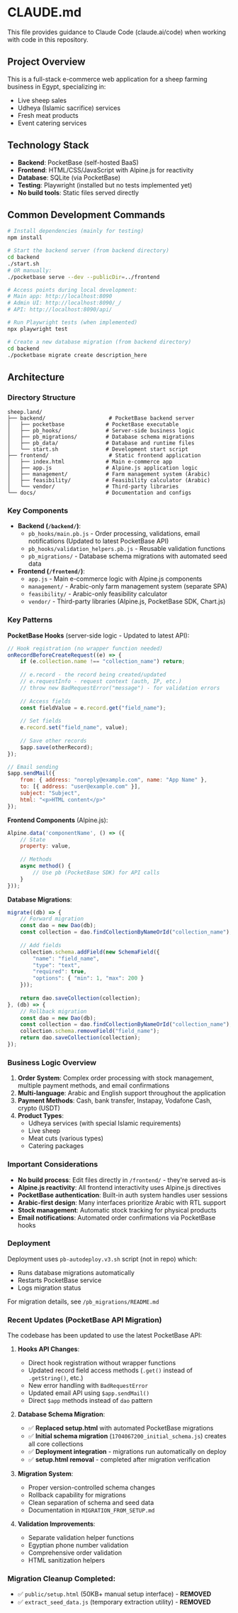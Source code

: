 # CLAUDE.md

This file provides guidance to Claude Code (claude.ai/code) when working with code in this repository.

## Project Overview

This is a full-stack e-commerce web application for a sheep farming business in Egypt, specializing in:
- Live sheep sales
- Udheya (Islamic sacrifice) services  
- Fresh meat products
- Event catering services

## Technology Stack

- **Backend**: PocketBase (self-hosted BaaS)
- **Frontend**: HTML/CSS/JavaScript with Alpine.js for reactivity
- **Database**: SQLite (via PocketBase)
- **Testing**: Playwright (installed but no tests implemented yet)
- **No build tools**: Static files served directly

## Common Development Commands

```bash
# Install dependencies (mainly for testing)
npm install

# Start the backend server (from backend directory)
cd backend
./start.sh
# OR manually:
./pocketbase serve --dev --publicDir=../frontend

# Access points during local development:
# Main app: http://localhost:8090
# Admin UI: http://localhost:8090/_/
# API: http://localhost:8090/api/

# Run Playwright tests (when implemented)
npx playwright test

# Create a new database migration (from backend directory)
cd backend
./pocketbase migrate create description_here
```

## Architecture

### Directory Structure
```
sheep.land/
├── backend/                    # PocketBase backend server
│   ├── pocketbase             # PocketBase executable
│   ├── pb_hooks/              # Server-side business logic
│   ├── pb_migrations/         # Database schema migrations  
│   ├── pb_data/               # Database and runtime files
│   └── start.sh               # Development start script
├── frontend/                   # Static frontend application
│   ├── index.html             # Main e-commerce app
│   ├── app.js                 # Alpine.js application logic
│   ├── management/            # Farm management system (Arabic)
│   ├── feasibility/           # Feasibility calculator (Arabic)
│   └── vendor/                # Third-party libraries
└── docs/                      # Documentation and configs
```

### Key Components
- **Backend (`/backend/`)**:
  - `pb_hooks/main.pb.js` - Order processing, validations, email notifications (Updated to latest PocketBase API)
  - `pb_hooks/validation_helpers.pb.js` - Reusable validation functions
  - `pb_migrations/` - Database schema migrations with automated seed data
- **Frontend (`/frontend/`)**:
  - `app.js` - Main e-commerce logic with Alpine.js components
  - `management/` - Arabic-only farm management system (separate SPA)
  - `feasibility/` - Arabic-only feasibility calculator
  - `vendor/` - Third-party libraries (Alpine.js, PocketBase SDK, Chart.js)

### Key Patterns

**PocketBase Hooks** (server-side logic - Updated to latest API):
```javascript
// Hook registration (no wrapper function needed)
onRecordBeforeCreateRequest((e) => {
    if (e.collection.name !== "collection_name") return;
    
    // e.record - the record being created/updated
    // e.requestInfo - request context (auth, IP, etc.)
    // throw new BadRequestError("message") - for validation errors
    
    // Access fields
    const fieldValue = e.record.get("field_name");
    
    // Set fields
    e.record.set("field_name", value);
    
    // Save other records
    $app.save(otherRecord);
});

// Email sending
$app.sendMail({
    from: { address: "noreply@example.com", name: "App Name" },
    to: [{ address: "user@example.com" }],
    subject: "Subject",
    html: "<p>HTML content</p>"
});
```

**Frontend Components** (Alpine.js):
```javascript
Alpine.data('componentName', () => ({
    // State
    property: value,
    
    // Methods
    async method() {
        // Use pb (PocketBase SDK) for API calls
    }
}));
```

**Database Migrations**:
```javascript
migrate((db) => {
    // Forward migration
    const dao = new Dao(db);
    const collection = dao.findCollectionByNameOrId("collection_name");
    
    // Add fields
    collection.schema.addField(new SchemaField({
        "name": "field_name",
        "type": "text",
        "required": true,
        "options": { "min": 1, "max": 200 }
    }));
    
    return dao.saveCollection(collection);
}, (db) => {
    // Rollback migration
    const dao = new Dao(db);
    const collection = dao.findCollectionByNameOrId("collection_name");
    collection.schema.removeField("field_name");
    return dao.saveCollection(collection);
});
```

### Business Logic Overview

1. **Order System**: Complex order processing with stock management, multiple payment methods, and email confirmations
2. **Multi-language**: Arabic and English support throughout the application
3. **Payment Methods**: Cash, bank transfer, Instapay, Vodafone Cash, crypto (USDT)
4. **Product Types**: 
   - Udheya services (with special Islamic requirements)
   - Live sheep
   - Meat cuts (various types)
   - Catering packages

### Important Considerations

- **No build process**: Edit files directly in `/frontend/` - they're served as-is
- **Alpine.js reactivity**: All frontend interactivity uses Alpine.js directives
- **PocketBase authentication**: Built-in auth system handles user sessions
- **Arabic-first design**: Many interfaces prioritize Arabic with RTL support
- **Stock management**: Automatic stock tracking for physical products
- **Email notifications**: Automated order confirmations via PocketBase hooks

### Deployment

Deployment uses `pb-autodeploy.v3.sh` script (not in repo) which:
- Runs database migrations automatically
- Restarts PocketBase service
- Logs migration status

For migration details, see `/pb_migrations/README.md`

### Recent Updates (PocketBase API Migration)

The codebase has been updated to use the latest PocketBase API:

1. **Hooks API Changes**:
   - Direct hook registration without wrapper functions
   - Updated record field access methods (`.get()` instead of `.getString()`, etc.)
   - New error handling with `BadRequestError`
   - Updated email API using `$app.sendMail()`
   - Direct `$app` methods instead of `dao` pattern

2. **Database Schema Migration**:
   - ✅ **Replaced setup.html** with automated PocketBase migrations
   - ✅ **Initial schema migration** (`1704067200_initial_schema.js`) creates all core collections
   - ✅ **Deployment integration** - migrations run automatically on deploy
   - ✅ **setup.html removal** - completed after migration verification

3. **Migration System**:
   - Proper version-controlled schema changes
   - Rollback capability for migrations
   - Clean separation of schema and seed data
   - Documentation in `MIGRATION_FROM_SETUP.md`

4. **Validation Improvements**:
   - Separate validation helper functions
   - Egyptian phone number validation
   - Comprehensive order validation
   - HTML sanitization helpers

### Migration Cleanup Completed:
- ✅ `public/setup.html` (50KB+ manual setup interface) - **REMOVED**
- ✅ `extract_seed_data.js` (temporary extraction utility) - **REMOVED**